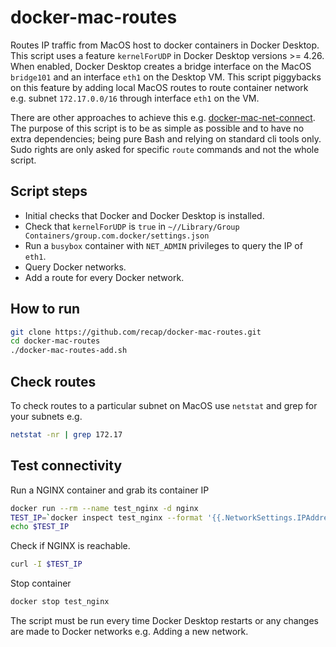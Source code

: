 # docker-mac-routes

Routes IP traffic from MacOS host to docker containers in Docker Desktop. This script uses a feature `kernelForUDP` in Docker Desktop versions >= 4.26. When enabled, Docker Desktop creates a bridge interface on the MacOS `bridge101` and an interface `eth1` on the Desktop VM. This script piggybacks on this feature by adding local MacOS routes to route container network e.g. subnet `172.17.0.0/16` through interface `eth1` on the VM.

There are other approaches to achieve this e.g. [docker-mac-net-connect](https://github.com/chipmk/docker-mac-net-connect).
The purpose of this script is to be as simple as possible and to have no extra dependencies; being pure Bash and relying on standard cli tools only. Sudo rights are only asked for specific `route` commands and not the whole script.

## Script steps

- Initial checks that Docker and Docker Desktop is installed.
- Check that `kernelForUDP` is `true` in `~//Library/Group Containers/group.com.docker/settings.json`
- Run a `busybox` container with `NET_ADMIN` privileges to query the IP of `eth1`.
- Query Docker networks.
- Add a route for every Docker network.

## How to run

```bash
git clone https://github.com/recap/docker-mac-routes.git
cd docker-mac-routes
./docker-mac-routes-add.sh
```

## Check routes

To check routes to a particular subnet on MacOS use `netstat` and grep for your subnets e.g.

```bash
netstat -nr | grep 172.17                                                                                                                                                                                                             (base)
```

## Test connectivity

Run a NGINX container and grab its container IP

```bash
docker run --rm --name test_nginx -d nginx
TEST_IP=`docker inspect test_nginx --format '{{.NetworkSettings.IPAddress}}'`
echo $TEST_IP
```

Check if NGINX is reachable.

```bash
curl -I $TEST_IP
```

Stop container

```bash
docker stop test_nginx
```

The script must be run every time Docker Desktop restarts or any changes are made to Docker networks e.g. Adding a new network.
